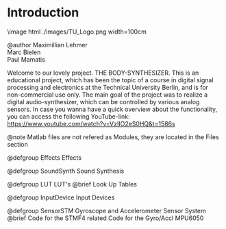 # Introduction
\image html ./images/TU_Logo.png width=100cm


@author Maximillian Lehmer <br> Marc Bielen <br> Paul Mamatis

Welcome to our lovely project. THE BODY-SYNTHESIZER. This is an educational project, which has been the topic of a course in digital signal processing and electronics at the Technical University Berlin, and is for non-commercial use only. The main goal of the project was to realize a digital audio-synthesizer, which can be controlled by various analog sensors. In case you wanna have a quick overview about the functionality, you can access the following YouTube-link: https://www.youtube.com/watch?v=VzIIO2eS0HQ&t=1586s

@note Matlab files are not refered as Modules, they are located in the Files section


@defgroup Effects Effects 

@defgroup SoundSynth Sound Synthesis

@defgroup LUT LUT's 
@brief Look Up Tables

@defgroup InputDevice Input Devices


@defgroup SensorSTM Gyroscope and Accelerometer Sensor System
@brief Code for the STMF4 related Code for the Gyro/Accl MPU6050

